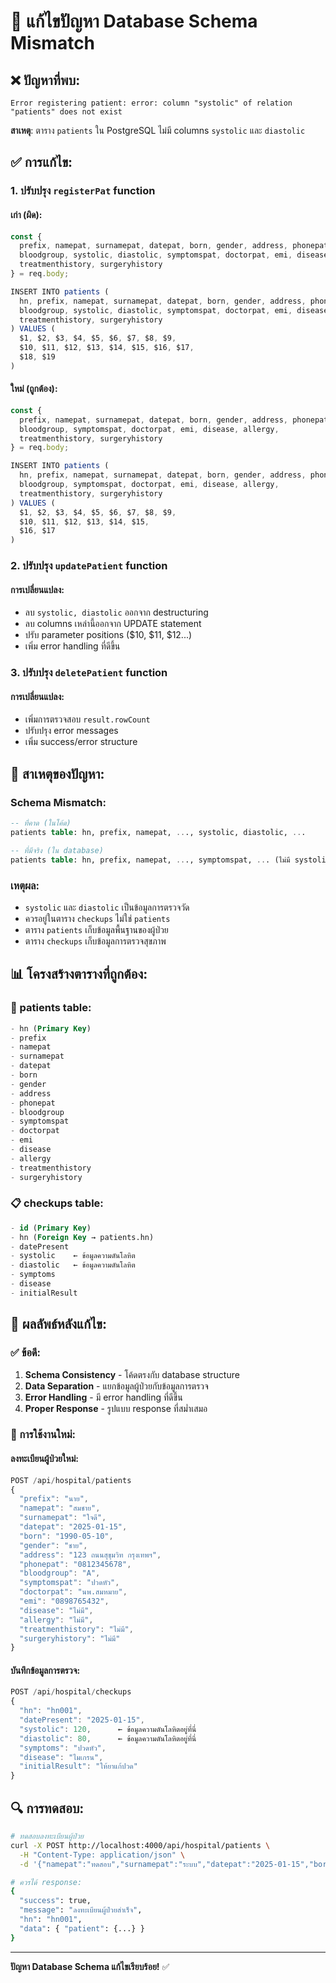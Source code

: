 # 🔧 แก้ไขปัญหา Database Schema Mismatch

## ❌ **ปัญหาที่พบ:**

```
Error registering patient: error: column "systolic" of relation "patients" does not exist
```

**สาเหตุ**: ตาราง `patients` ใน PostgreSQL ไม่มี columns `systolic` และ `diastolic`

## ✅ **การแก้ไข:**

### 1. **ปรับปรุง `registerPat` function**

#### **เก่า (ผิด):**
```javascript
const {
  prefix, namepat, surnamepat, datepat, born, gender, address, phonepat,
  bloodgroup, systolic, diastolic, symptomspat, doctorpat, emi, disease, allergy,
  treatmenthistory, surgeryhistory
} = req.body;

INSERT INTO patients (
  hn, prefix, namepat, surnamepat, datepat, born, gender, address, phonepat,
  bloodgroup, systolic, diastolic, symptomspat, doctorpat, emi, disease, allergy,
  treatmenthistory, surgeryhistory
) VALUES (
  $1, $2, $3, $4, $5, $6, $7, $8, $9,
  $10, $11, $12, $13, $14, $15, $16, $17,
  $18, $19 
)
```

#### **ใหม่ (ถูกต้อง):**
```javascript
const {
  prefix, namepat, surnamepat, datepat, born, gender, address, phonepat,
  bloodgroup, symptomspat, doctorpat, emi, disease, allergy,
  treatmenthistory, surgeryhistory
} = req.body;

INSERT INTO patients (
  hn, prefix, namepat, surnamepat, datepat, born, gender, address, phonepat,
  bloodgroup, symptomspat, doctorpat, emi, disease, allergy,
  treatmenthistory, surgeryhistory
) VALUES (
  $1, $2, $3, $4, $5, $6, $7, $8, $9,
  $10, $11, $12, $13, $14, $15,
  $16, $17 
)
```

### 2. **ปรับปรุง `updatePatient` function**

#### **การเปลี่ยนแปลง:**
- ลบ `systolic, diastolic` ออกจาก destructuring
- ลบ columns เหล่านี้ออกจาก UPDATE statement
- ปรับ parameter positions ($10, $11, $12...)
- เพิ่ม error handling ที่ดีขึ้น

### 3. **ปรับปรุง `deletePatient` function**

#### **การเปลี่ยนแปลง:**
- เพิ่มการตรวจสอบ `result.rowCount`
- ปรับปรุง error messages
- เพิ่ม success/error structure

## 🎯 **สาเหตุของปัญหา:**

### **Schema Mismatch:**
```sql
-- ที่คาด (ในโค้ด)
patients table: hn, prefix, namepat, ..., systolic, diastolic, ...

-- ที่มีจริง (ใน database)
patients table: hn, prefix, namepat, ..., symptomspat, ... (ไม่มี systolic, diastolic)
```

### **เหตุผล:**
- `systolic` และ `diastolic` เป็นข้อมูลการตรวจวัด
- ควรอยู่ในตาราง `checkups` ไม่ใช่ `patients`
- ตาราง `patients` เก็บข้อมูลพื้นฐานของผู้ป่วย
- ตาราง `checkups` เก็บข้อมูลการตรวจสุขภาพ

## 📊 **โครงสร้างตารางที่ถูกต้อง:**

### **🏥 patients table:**
```sql
- hn (Primary Key)
- prefix
- namepat
- surnamepat
- datepat
- born
- gender
- address
- phonepat
- bloodgroup
- symptomspat
- doctorpat
- emi
- disease
- allergy
- treatmenthistory
- surgeryhistory
```

### **📋 checkups table:**
```sql
- id (Primary Key)
- hn (Foreign Key → patients.hn)
- datePresent
- systolic    ← ข้อมูลความดันโลหิต
- diastolic   ← ข้อมูลความดันโลหิต
- symptoms
- disease
- initialResult
```

## 🚀 **ผลลัพธ์หลังแก้ไข:**

### **✅ ข้อดี:**
1. **Schema Consistency** - โค้ดตรงกับ database structure
2. **Data Separation** - แยกข้อมูลผู้ป่วยกับข้อมูลการตรวจ
3. **Error Handling** - มี error handling ที่ดีขึ้น
4. **Proper Response** - รูปแบบ response ที่สม่ำเสมอ

### **📱 การใช้งานใหม่:**

#### **ลงทะเบียนผู้ป่วยใหม่:**
```javascript
POST /api/hospital/patients
{
  "prefix": "นาย",
  "namepat": "สมชาย",
  "surnamepat": "ใจดี",
  "datepat": "2025-01-15",
  "born": "1990-05-10",
  "gender": "ชาย",
  "address": "123 ถนนสุขุมวิท กรุงเทพฯ",
  "phonepat": "0812345678",
  "bloodgroup": "A",
  "symptomspat": "ปวดหัว",
  "doctorpat": "นพ.สมหมาย",
  "emi": "0898765432",
  "disease": "ไม่มี",
  "allergy": "ไม่มี",
  "treatmenthistory": "ไม่มี",
  "surgeryhistory": "ไม่มี"
}
```

#### **บันทึกข้อมูลการตรวจ:**
```javascript
POST /api/hospital/checkups
{
  "hn": "hn001",
  "datePresent": "2025-01-15",
  "systolic": 120,      ← ข้อมูลความดันโลหิตอยู่ที่นี่
  "diastolic": 80,      ← ข้อมูลความดันโลหิตอยู่ที่นี่
  "symptoms": "ปวดหัว",
  "disease": "ไมเกรน",
  "initialResult": "ให้ยาแก้ปวด"
}
```

## 🔍 **การทดสอบ:**

```bash
# ทดสอบลงทะเบียนผู้ป่วย
curl -X POST http://localhost:4000/api/hospital/patients \
  -H "Content-Type: application/json" \
  -d '{"namepat":"ทดสอบ","surnamepat":"ระบบ","datepat":"2025-01-15","born":"1990-01-01","gender":"ชาย"}'

# ควรได้ response:
{
  "success": true,
  "message": "ลงทะเบียนผู้ป่วยสำเร็จ",
  "hn": "hn001",
  "data": { "patient": {...} }
}
```

---
**ปัญหา Database Schema แก้ไขเรียบร้อย!** ✅
